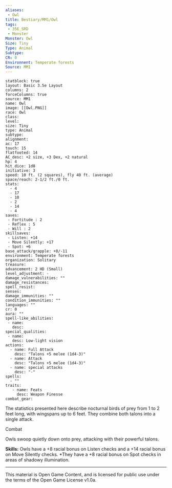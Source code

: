 ```yaml
---
aliases:
 - Owl
title: Bestiary/MM1/Owl
tags: 
 - 35E_SRD
 - Monster
Monster: Owl
Size: Tiny
Type: Animal
Subtype: 
CR: 0
Environnent: Temperate forests
Source: MM1
---
```


```statblock
statblock: true
layout: Basic 3.5e Layout
columns: 2
forceColumns: true
source: MM1 
name: Owl
image: [[Owl.PNG]]
race: Owl
class: 
level: 
size: Tiny
type: Animal
subtype: 
alignment: 
ac: 17
touch: 15
flatfooted: 14
AC_desc: +2 size, +3 Dex, +2 natural
hp: 4
hit_dice: 1d8
initiative: 3
speed: 10 ft. (2 squares), fly 40 ft. (average)
space/reach: 2-1/2 ft./0 ft.
stats:
  - 4
  - 17
  - 10
  - 2
  - 14
  - 4
saves:
 - Fortitude : 2
 - Reflex : 5
 - Will : 2
skillsaves:
 - Listen: +14
 - Move Silently: +17
 - Spot: +6
base_attack/grapple: +0/-11
environment: Temperate forests
organization: Solitary
treasure: 
advancement: 2 HD (Small)
level_adjustment: -
damage_vulnerabilities: ""
damage_resistances: 
spell_resist: 
senses: 
damage_immunities: ""
condition_immunities: ""
languages: ""
cr: 0
aura: ""
spell-like_abilities:
 - name: 
   desc: 
special_qualities:
 - name:
   desc: Low-light vision
actions:
  - name: Full Attack
    desc: "Talons +5 melee (1d4-3)"
  - name: Attack
    desc: "Talons +5 melee (1d4-3)"
  - name: special attacks
    desc: "-"
spells:
  - ""
traits:
   - name: Feats
     desc: Weapon Finesse
combat_gear:  
```


The statistics presented here describe nocturnal birds of prey from 1 to 2 feet long, with wingspans up to 6 feet. They combine both talons into a single attack.

Combat

Owls swoop quietly down onto prey, attacking with their powerful talons.


**Skills:** Owls have a +8 racial bonus on Listen checks and a +14 racial bonus on Move Silently checks. *They have a +8 racial bonus on Spot checks in areas of shadowy illumination.

---

This material is Open Game Content, and is licensed for public use under the terms of the Open Game License v1.0a.
